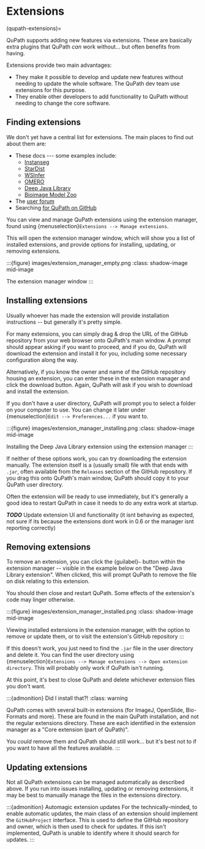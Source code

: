 # Extensions

(qupath-extensions)=

QuPath supports adding new features via extensions.
These are basically extra plugins that QuPath *can* work without... but often benefits from having.

Extensions provide two main advantages:

* They make it possible to develop and update new features without needing to update the whole software.
  The QuPath dev team use extensions for this purpose.
* They enable other developers to add functionality to QuPath without needing to change the core software.


## Finding extensions

We don't yet have a central list for extensions.
The main places to find out about them are:

* These docs --- some examples include:
  * [Instanseg](instaseg-extension)
  * [StarDist](stardist-extension)
  * [WSInfer](wsinfer-extension)
  * [OMERO](omero-extension)
  * [Deep Java Library](deep-java-library)
  * [Bioimage Model Zoo](bioimage-io)
* The [user forum](https://forum.image.sc/tag/qupath)
* Searching [for QuPath on GitHub](https://github.com/search?q=qupath)

You can view and manage QuPath extensions using the extension manager,
found using {menuselection}`Extensions --> Manage extensions`.

This will open the extension manager window, which will show you a list of installed extensions, and provide options for installing, updating, or removing extensions.

:::{figure} images/extension_manager_empty.png
:class: shadow-image mid-image

The extension manager window
:::

## Installing extensions

Usually whoever has made the extension will provide installation instructions -- but generally it's pretty simple.

For many extensions, you can simply drag & drop the URL of the GitHub repository
from your web browser onto QuPath's main window.
A prompt should appear asking if you want to proceed, and if you do, QuPath will download the extension and install it for you, including some necessary configuration along the way.

Alternatively, if you know the owner and name of the GitHub repository housing an extension, you can enter these in the extension manager and click the download button.
Again, QuPath will ask if you wish to download and install the extension.

If you don't have a user directory, QuPath will prompt you to select a folder on your computer to use.
You can change it later under {menuselection}`Edit --> Preferences...` if you want to.

:::{figure} images/extension_manager_installing.png
:class: shadow-image mid-image

Installing the Deep Java Library extension using the extension manager
:::

If neither of these options work, you can try downloading the extension manually.
The extension itself is a (usually small) file with that ends with `.jar`, often available from the `Releases` section of the GitHub repository.
If you drag this onto QuPath's main window, QuPath should copy it to your QuPath user directory.

Often the extension will be ready to use immediately, but it's generally a good idea to restart QuPath in case it needs to do any extra work at startup.

***TODO*** Update extension UI and functionality (it isnt behaving as expected, not sure if its because the extensions dont work in 0.6 or the manager isnt reporting correctly)

## Removing extensions

To remove an extension, you can click the {guilabel}`—` button within the
extension manager -- visible in the example below on the
"Deep Java Library extension".
When clicked, this will prompt QuPath to remove the file on disk relating to this extension.

You should then close and restart QuPath.
Some effects of the extension's code may linger otherwise.

:::{figure} images/extension_manager_installed.png
:class: shadow-image mid-image

Viewing installed extensions in the extension manager, with the option to remove or update them, or to visit the extension's GitHub repository
:::

If this doesn't work, you just need to find the `.jar` file in the user directory and delete it. You can find the user directory using {menuselection}`Extensions --> Manage extensions --> Open extension directory`.
This will probably only work if QuPath isn't running.

At this point, it's best to close QuPath and delete whichever extension files you don't want.

:::{admonition} Did I install that?!
:class: warning 

QuPath comes with several built-in extensions (for ImageJ, OpenSlide, Bio-Formats and more). These are found in the main QuPath installation, and not the regular extensions directory.
These are each identified in the extension manager as a "Core extension (part of QuPath)".

You *could* remove them and QuPath should still work... but it's best not to if you want to have all the features available.
:::

## Updating extensions

Not all QuPath extensions can be managed automatically as described above.
If you run into issues installing, updating or removing extensions, it may be best to manually manage the files in the extensions directory.

:::{admonition} Automagic extension updates
For the technically-minded, to enable automatic updates, the main class of an extension should implement the `GitHubProject` interface.
This is used to define the GitHub repository and owner, which is then used to check for updates. If this isn't implemented, QuPath is unable to identify where it should search for updates.
:::